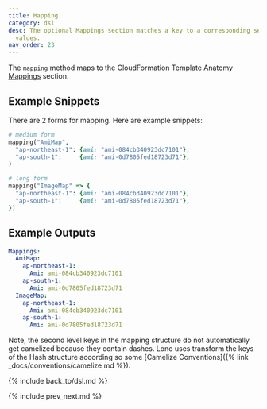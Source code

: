 ```yaml
---
title: Mapping
category: dsl
desc: The optional Mappings section matches a key to a corresponding set of named
  values.
nav_order: 23
---
```


The `mapping` method maps to the CloudFormation Template Anatomy [Mappings](https://docs.aws.amazon.com/AWSCloudFormation/latest/UserGuide/mappings-section-structure.html) section.

## Example Snippets

There are 2 forms for mapping.  Here are example snippets:

```ruby
# medium form
mapping("AmiMap",
  "ap-northeast-1": {ami: "ami-084cb340923dc7101"},
  "ap-south-1":     {ami: "ami-0d7805fed18723d71"},
)

# long form
mapping("ImageMap" => {
  "ap-northeast-1": {ami: "ami-084cb340923dc7101"},
  "ap-south-1":     {ami: "ami-0d7805fed18723d71"},
})
```

## Example Outputs

```yaml
Mappings:
  AmiMap:
    ap-northeast-1:
      Ami: ami-084cb340923dc7101
    ap-south-1:
      Ami: ami-0d7805fed18723d71
  ImageMap:
    ap-northeast-1:
      Ami: ami-084cb340923dc7101
    ap-south-1:
      Ami: ami-0d7805fed18723d71
```

Note, the second level keys in the mapping structure do not automatically get camelized because they contain dashes.  Lono uses transform the keys of the Hash structure according so some [Camelize Conventions]({% link _docs/conventions/camelize.md %}).

{% include back_to/dsl.md %}

{% include prev_next.md %}
